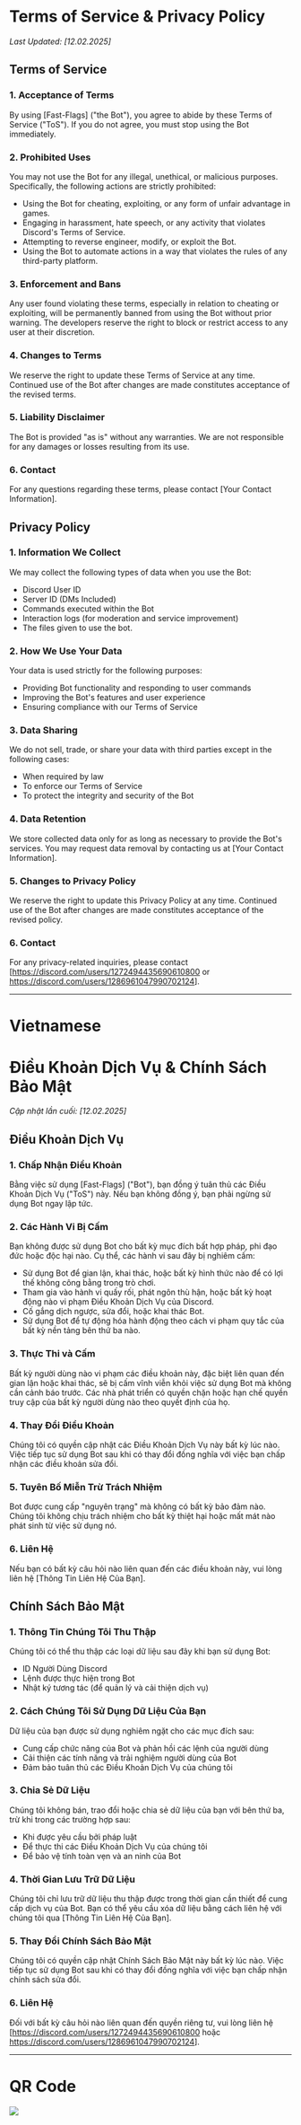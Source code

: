 # Terms of Service & Privacy Policy

_Last Updated: [12.02.2025]_

## Terms of Service

### 1. Acceptance of Terms
By using [Fast-Flags] ("the Bot"), you agree to abide by these Terms of Service ("ToS"). If you do not agree, you must stop using the Bot immediately.

### 2. Prohibited Uses
You may not use the Bot for any illegal, unethical, or malicious purposes. Specifically, the following actions are strictly prohibited:

- Using the Bot for cheating, exploiting, or any form of unfair advantage in games.
- Engaging in harassment, hate speech, or any activity that violates Discord's Terms of Service.
- Attempting to reverse engineer, modify, or exploit the Bot.
- Using the Bot to automate actions in a way that violates the rules of any third-party platform.

### 3. Enforcement and Bans
Any user found violating these terms, especially in relation to cheating or exploiting, will be permanently banned from using the Bot without prior warning. The developers reserve the right to block or restrict access to any user at their discretion.

### 4. Changes to Terms
We reserve the right to update these Terms of Service at any time. Continued use of the Bot after changes are made constitutes acceptance of the revised terms.

### 5. Liability Disclaimer
The Bot is provided "as is" without any warranties. We are not responsible for any damages or losses resulting from its use.

### 6. Contact
For any questions regarding these terms, please contact [Your Contact Information].

## Privacy Policy

### 1. Information We Collect
We may collect the following types of data when you use the Bot:
- Discord User ID
- Server ID (DMs Included)
- Commands executed within the Bot
- Interaction logs (for moderation and service improvement)
- The files given to use the bot.

### 2. How We Use Your Data
Your data is used strictly for the following purposes:
- Providing Bot functionality and responding to user commands
- Improving the Bot's features and user experience
- Ensuring compliance with our Terms of Service

### 3. Data Sharing
We do not sell, trade, or share your data with third parties except in the following cases:
- When required by law
- To enforce our Terms of Service
- To protect the integrity and security of the Bot

### 4. Data Retention
We store collected data only for as long as necessary to provide the Bot's services. You may request data removal by contacting us at [Your Contact Information].

### 5. Changes to Privacy Policy
We reserve the right to update this Privacy Policy at any time. Continued use of the Bot after changes are made constitutes acceptance of the revised policy.

### 6. Contact
For any privacy-related inquiries, please contact [<https://discord.com/users/1272494435690610800> or <https://discord.com/users/1286961047990702124>].

---

# Vietnamese

# Điều Khoản Dịch Vụ & Chính Sách Bảo Mật

_Cập nhật lần cuối: [12.02.2025]_

## Điều Khoản Dịch Vụ

### 1. Chấp Nhận Điều Khoản
Bằng việc sử dụng [Fast-Flags] ("Bot"), bạn đồng ý tuân thủ các Điều Khoản Dịch Vụ ("ToS") này. Nếu bạn không đồng ý, bạn phải ngừng sử dụng Bot ngay lập tức.

### 2. Các Hành Vi Bị Cấm
Bạn không được sử dụng Bot cho bất kỳ mục đích bất hợp pháp, phi đạo đức hoặc độc hại nào. Cụ thể, các hành vi sau đây bị nghiêm cấm:

- Sử dụng Bot để gian lận, khai thác, hoặc bất kỳ hình thức nào để có lợi thế không công bằng trong trò chơi.
- Tham gia vào hành vi quấy rối, phát ngôn thù hận, hoặc bất kỳ hoạt động nào vi phạm Điều Khoản Dịch Vụ của Discord.
- Cố gắng dịch ngược, sửa đổi, hoặc khai thác Bot.
- Sử dụng Bot để tự động hóa hành động theo cách vi phạm quy tắc của bất kỳ nền tảng bên thứ ba nào.

### 3. Thực Thi và Cấm
Bất kỳ người dùng nào vi phạm các điều khoản này, đặc biệt liên quan đến gian lận hoặc khai thác, sẽ bị cấm vĩnh viễn khỏi việc sử dụng Bot mà không cần cảnh báo trước. Các nhà phát triển có quyền chặn hoặc hạn chế quyền truy cập của bất kỳ người dùng nào theo quyết định của họ.

### 4. Thay Đổi Điều Khoản
Chúng tôi có quyền cập nhật các Điều Khoản Dịch Vụ này bất kỳ lúc nào. Việc tiếp tục sử dụng Bot sau khi có thay đổi đồng nghĩa với việc bạn chấp nhận các điều khoản sửa đổi.

### 5. Tuyên Bố Miễn Trừ Trách Nhiệm
Bot được cung cấp "nguyên trạng" mà không có bất kỳ bảo đảm nào. Chúng tôi không chịu trách nhiệm cho bất kỳ thiệt hại hoặc mất mát nào phát sinh từ việc sử dụng nó.

### 6. Liên Hệ
Nếu bạn có bất kỳ câu hỏi nào liên quan đến các điều khoản này, vui lòng liên hệ [Thông Tin Liên Hệ Của Bạn].

## Chính Sách Bảo Mật

### 1. Thông Tin Chúng Tôi Thu Thập
Chúng tôi có thể thu thập các loại dữ liệu sau đây khi bạn sử dụng Bot:
- ID Người Dùng Discord
- Lệnh được thực hiện trong Bot
- Nhật ký tương tác (để quản lý và cải thiện dịch vụ)

### 2. Cách Chúng Tôi Sử Dụng Dữ Liệu Của Bạn
Dữ liệu của bạn được sử dụng nghiêm ngặt cho các mục đích sau:
- Cung cấp chức năng của Bot và phản hồi các lệnh của người dùng
- Cải thiện các tính năng và trải nghiệm người dùng của Bot
- Đảm bảo tuân thủ các Điều Khoản Dịch Vụ của chúng tôi

### 3. Chia Sẻ Dữ Liệu
Chúng tôi không bán, trao đổi hoặc chia sẻ dữ liệu của bạn với bên thứ ba, trừ khi trong các trường hợp sau:
- Khi được yêu cầu bởi pháp luật
- Để thực thi các Điều Khoản Dịch Vụ của chúng tôi
- Để bảo vệ tính toàn vẹn và an ninh của Bot

### 4. Thời Gian Lưu Trữ Dữ Liệu
Chúng tôi chỉ lưu trữ dữ liệu thu thập được trong thời gian cần thiết để cung cấp dịch vụ của Bot. Bạn có thể yêu cầu xóa dữ liệu bằng cách liên hệ với chúng tôi qua [Thông Tin Liên Hệ Của Bạn].

### 5. Thay Đổi Chính Sách Bảo Mật
Chúng tôi có quyền cập nhật Chính Sách Bảo Mật này bất kỳ lúc nào. Việc tiếp tục sử dụng Bot sau khi có thay đổi đồng nghĩa với việc bạn chấp nhận chính sách sửa đổi.

### 6. Liên Hệ
Đối với bất kỳ câu hỏi nào liên quan đến quyền riêng tư, vui lòng liên hệ [<https://discord.com/users/1272494435690610800> hoặc <https://discord.com/users/1286961047990702124>].

---
# QR Code

![ ](https://i.imgur.com/y69MGoq.png)



